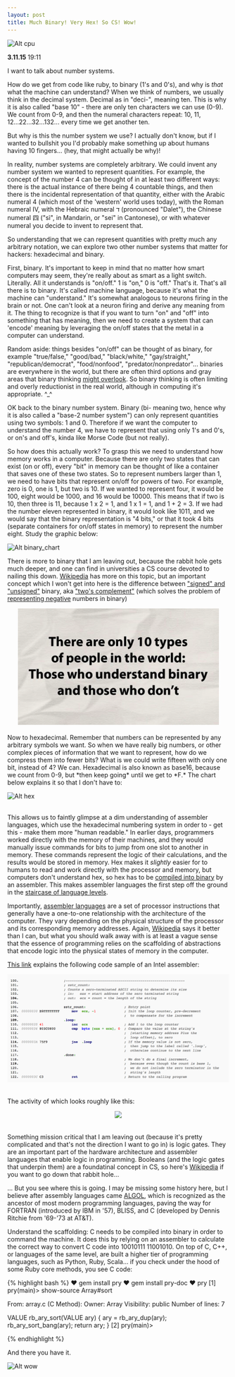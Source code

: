 ```yaml
---
layout: post
title: Much Binary! Very Hex! So CS! Wow!
---
```

![Alt cpu](/../img/cpu-die.jpg)

**3.11.15** 19:11

I want to talk about number systems. 

How do we get from code like ruby, to binary (1's and 0's), and why is *that* what the machine can understand? When we think of numbers, we usually think in the decimal system.
Decimal as in "deci-", meaning ten. This is why it is also called "base 10" - there are only ten characters we can use (0-9). We count from 0-9, and then the numeral characters repeat: 10, 11, 12...22...32...132... every time we get another ten. 

But why is this the number system we use? I actually don't know, but if I wanted to bullshit you I'd probably make something up about humans having 10 fingers... (hey, that might actually be why)! 

In reality, number systems are completely arbitrary. We could invent any number system we wanted to represent quantities. For example, the concept of the number 4 can be thought of in at least two different ways: there is the actual instance of there being 4 countable things, and then there is the incidental representation of that quantity, either with the Arabic numeral 4 (which most of the 'western' world uses today), with the Roman numeral IV, with the Hebraic numeral ד (pronounced "Dalet"), the Chinese numeral 四 ("sì", in Mandarin, or "sei" in Cantonese), or with whatever numeral you decide to invent to represent that.

So understanding that we can represent quantities with pretty much any arbitrary notation, we can explore two other number systems that matter for hackers: hexadecimal and binary. 

First, binary. It's important to keep in mind that no matter how smart computers may seem, they're really about as smart as a light switch. Literally. All it understands is "on/off." 1 is "on," 0 is "off." That's it. That's all there is to binary. It's called machine language, because it's what the machine can "understand." It's somewhat analogous to neurons firing in the brain or not. One can't look at a neuron firing and derive any meaning from it. The thing to recognize is that if you want to turn "on" and "off" into something that has meaning, then we need to create a system that can 'encode' meaning by leveraging the on/off states that the metal in a computer can understand. 

Random aside: things besides "on/off" can be thought of as binary, for example "true/false," "good/bad," "black/white," "gay/straight," "republican/democrat", "food/nonfood", "predator/nonpredator"... binaries are everywhere in the world, but there are often third options and gray areas that binary thinking [might overlook](http://thearchdruidreport.blogspot.com/2011/10/trouble-with-binary-thinking.html). So binary thinking is often limiting and overly reductionist in the real world, although in computing it's appropriate. ^_^

OK back to the binary number system. Binary (bi- meaning two, hence why it is also called a "base-2 number system") can only represent quantities using two symbols: 1 and 0. Therefore if we want the computer to understand the number 4, we have to represent that using only 1's and 0's, or on's and off's, kinda like Morse Code (but not really).

So how does this actually work? To grasp this we need to understand how memory works in a computer. Because there are only two states that can exist (on or off), every "bit" in memory can be thought of like a container that saves one of these two states. So to represent numbers larger than 1, we need to have bits that represent on/off for powers of two. For example, zero is 0, one is 1, but two is 10. If we wanted to represent four, it would be 100, eight would be 1000, and 16 would be 10000. This means that if two is 10, then three is 11, because 1 x 2 = 1, and 1 x 1 = 1, and 1 + 2 = 3. If we had the number eleven represented in binary, it would look like 1011, and we would say that the binary representation is "4 bits," or that it took 4 bits (separate containers for on/off states in memory) to represent the number eight. Study the graphic below:

![Alt binary_chart](http://www.sciencehq.com/wp-content/uploads/Binary-Decimal-Conversion.jpg)

There is more to binary that I am leaving out, because the rabbit hole gets much deeper, and one can find in universities a CS course devoted to nailing this down. [Wikipedia](https://en.wikipedia.org/wiki/Binary_code) has more on this topic, but an important concept which I won't get into here is the difference between ["signed" and "unsigned"](http://www.cs.cornell.edu/~tomf/notes/cps104/twoscomp.html) binary, aka ["two's complement"](https://www.youtube.com/watch?v=SXAr35BiqK8) (which solves the problem of [representing negative](https://en.wikipedia.org/wiki/Two's_complement) numbers in binary) 


<div style="text-align:center"><img src ="/../img/10-types.png" /></div>
<br>
Now to hexadecimal. Remember that numbers can be represented by any arbitrary symbols we want. So when we have really big numbers, or other complex pieces of information that we want to represent, how do we compress them into fewer bits? What is we could write fifteen with only one bit, instead of 4? We can. Hexadecimal is also known as base16, because we count from 0-9, but *then keep going* until we get to *F.* The chart below explains it so that I don't have to: 

![Alt hex](http://www.ee.nmt.edu/~rison/ee308_spr00/supp/000121/bin_hex_sign_unsign.gif)  
<br>

This allows us to faintly glimpse at a dim understanding of assembler languages, which use the hexadecimal numbering system in order to - get this - make them more "human readable." In earlier days, programmers worked directly with the memory of their machines, and they would manually issue commands for bits to jump from one slot to another in memory. These commands represent the logic of their calculations, and the results would be stored in memory. Hex makes it *slightly* easier for to humans to read and work directly with the processor and memory, but computers don't understand hex, so hex has to be [compiled into binary](https://www.youtube.com/watch?v=TFY8YuBLNKc) by an assembler. This makes assembler languages the first step off the ground in the [staircase of language levels](https://3.bp.blogspot.com/-btpK1XKZbWo/T9FBqYz3bjI/AAAAAAAABKA/qGt4MDRu0T8/s1600/level+of+programming+language.png). 

Importantly, [assembler languages](http://www.edwardbosworth.com/My3121Textbook_HTM/MyText3121_Ch01_V01.htm) are a set of processor instructions that generally have a one-to-one relationship with the architecture of the computer. They vary depending on the physical structure of the processor and its corresponding memory addresses. Again, [Wikipedia](https://en.wikipedia.org/wiki/Assembly_language#Assembly_language) says it better than I can, but what you should walk away with is at least a vague sense that the essence of programming relies on the scaffolding of abstractions that encode logic into the physical states of memory in the computer.

[This link](https://en.wikipedia.org/wiki/Assembly_language#Example_listing_of_assembly_language_source_code) explains the following code sample of an Intel assembler:

<div style="text-align:center"><img src ="/../img/assembler.png" /></div>
<br>

The activity of which looks roughly like this:

<div style="text-align:center"><img src ="http://math.hws.edu/eck/cs124/javanotes6/c1/overview_fig1.gif" /></div>
<br>

Something mission critical that I am leaving out (because it's pretty complicated and that's not the direction I want to go in) is logic gates. They are an important part of the hardware architecture and assembler languages that enable logic in programming. Booleans (and the logic gates that underpin them) are a foundatinal concept in CS, so here's [Wikipedia](https://en.wikipedia.org/wiki/Logic_gate) if you want to go down that rabbit hole...

... But you see where this is going. I may be missing some history here, but I believe after assembly languages came [ALGOL](https://en.wikipedia.org/wiki/ALGOL), which is recognized as the ancestor of most modern programming languages, paving the way for FORTRAN (introduced by IBM in '57), BLISS, and C (developed by Dennis Ritchie from '69-'73 at AT&T). 

Understand the scaffolding: C needs to be compiled into binary in order to command the machine. It does this by relying on an assembler to calculate the correct way to convert C code into 10010111 11001010. On top of C, C++, or languages of the same level, are built a higher tier of programming languages, such as Python, Ruby, Scala... if you check under the hood of some Ruby core methods, you see C code:

{% highlight bash %}
♥ gem install pry
♥ gem install pry-doc
♥ pry
[1] pry(main)> show-source Array#sort

From: array.c (C Method):
Owner: Array
Visibility: public
Number of lines: 7

VALUE
rb_ary_sort(VALUE ary)
{
    ary = rb_ary_dup(ary);
    rb_ary_sort_bang(ary);
    return ary;
}
[2] pry(main)> 

{% endhighlight %}

And there you have it.

<!-- ![Alt wow](https://d262ilb51hltx0.cloudfront.net/max/600/1*cYl2zTitLZeKy29x2i0ApQ.jpeg) -->
<!-- ![Alt wow](https://gs1.wac.edgecastcdn.net/8019B6/data.tumblr.com/3249caebcdd1900dea346705d755421f/tumblr_mw4msoZcN81t0zii1o1_500.jpg) -->
![Alt wow](http://ih1.redbubble.net/image.15357201.6708/sticker,375x360.u1.png)


